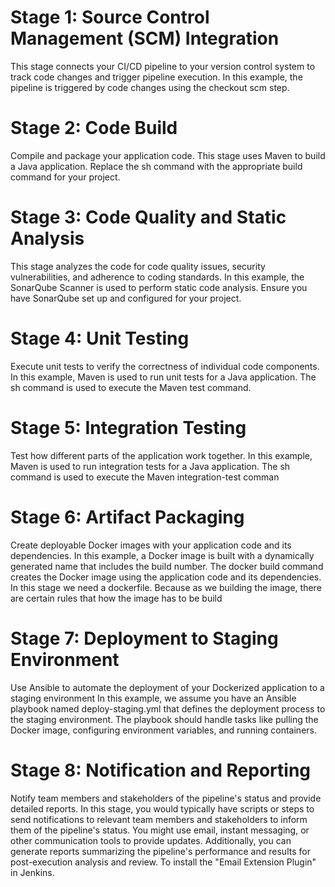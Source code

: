 # Stage 1: Source Control Management (SCM) Integration
This stage connects your CI/CD pipeline to your version control system to track code changes and trigger pipeline execution.
In this example, the pipeline is triggered by code changes using the checkout scm step.

# Stage 2: Code Build
Compile and package your application code. 
This stage uses Maven to build a Java application. Replace the sh command with the appropriate build command for your project.

# Stage 3: Code Quality and Static Analysis
This stage analyzes the code for code quality issues, security vulnerabilities, and adherence to coding standards.
In this example, the SonarQube Scanner is used to perform static code analysis. Ensure you have SonarQube set up and configured for your project.

# Stage 4: Unit Testing
Execute unit tests to verify the correctness of individual code components.
In this example, Maven is used to run unit tests for a Java application. The sh command is used to execute the Maven test command.

# Stage 5: Integration Testing
Test how different parts of the application work together.
In this example, Maven is used to run integration tests for a Java application. The sh command is used to execute the Maven integration-test comman

# Stage 6: Artifact Packaging
Create deployable Docker images with your application code and its dependencies.
In this example, a Docker image is built with a dynamically generated name that includes the build number. The docker build command creates the Docker image using the application code and its dependencies. 
In this stage we need a dockerfile.
Because as we building the image, there are certain rules that how the image has to be build

# Stage 7: Deployment to Staging Environment
Use Ansible to automate the deployment of your Dockerized application to a staging environment
In this example, we assume you have an Ansible playbook named deploy-staging.yml that defines the deployment process to the staging environment. 
The playbook should handle tasks like pulling the Docker image, configuring environment variables, and running containers.

# Stage 8: Notification and Reporting
Notify team members and stakeholders of the pipeline's status and provide detailed reports.
In this stage, you would typically have scripts or steps to send notifications to relevant team members and stakeholders to inform them of the pipeline's status. You might use email, instant messaging, or other communication tools to provide updates.
Additionally, you can generate reports summarizing the pipeline's performance and results for post-execution analysis and review.
To install the "Email Extension Plugin" in Jenkins.


